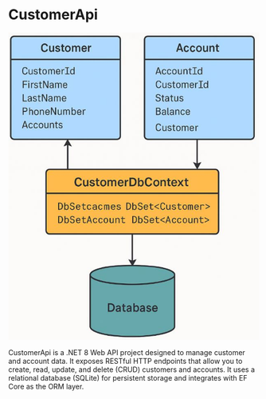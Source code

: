 # CustomerApi

![alt text](https://github.com/LoweEri/CustomerApi/blob/main/CustomerApi/CustomerApi/CustomerAPI.JPG?raw=true)

CustomerApi is a .NET 8 Web API project designed to manage customer and account data. It exposes RESTful HTTP endpoints that allow you to create, read, update, and delete (CRUD) customers and accounts. It uses a relational database (SQLite) for persistent storage and integrates with EF Core as the ORM layer.
